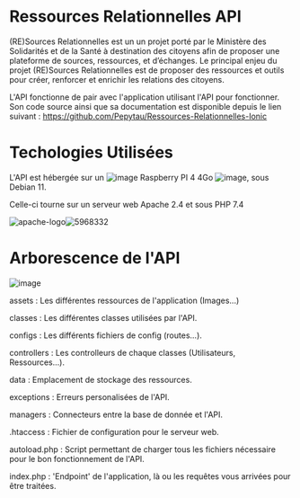 # Ressources Relationnelles API

(RE)Sources Relationnelles est un un projet porté par le Ministère des Solidarités et de la Santé à destination des citoyens afin de proposer une plateforme de sources, ressources, et d’échanges.
Le principal enjeu du projet (RE)Sources Relationnelles est de proposer des ressources et outils pour créer, renforcer et enrichir les relations des citoyens.

L'API fonctionne de pair avec l'application utilisant l'API pour fonctionner. Son code source ainsi que sa documentation est disponible depuis le lien suivant : https://github.com/Pepytau/Ressources-Relationnelles-Ionic

# Techologies Utilisées

L'API est hébergée sur un ![image](https://user-images.githubusercontent.com/68700452/233181282-557afc3e-1314-41ed-af59-9867662f04ee.png) Raspberry PI 4 4Go ![image](https://user-images.githubusercontent.com/68700452/233181282-557afc3e-1314-41ed-af59-9867662f04ee.png), sous Debian 11.

Celle-ci tourne sur un serveur web Apache 2.4 et sous PHP 7.4


![apache-logo](https://user-images.githubusercontent.com/68700452/233182162-1b95b516-91a0-45a6-88f3-3245f794229c.png)![5968332](https://user-images.githubusercontent.com/68700452/233182166-46db95c5-be98-41eb-b24b-b1e1017404d9.png)


# Arborescence de l'API

![image](https://user-images.githubusercontent.com/68700452/233182870-15cb45c4-22f8-407b-92c9-0d476b12affd.png)


assets : Les différentes ressources de l'application (Images...)

classes : Les différentes classes utilisées par l'API.

configs : Les différents fichiers de config (routes...).

controllers : Les controlleurs de chaque classes (Utilisateurs, Ressources...).

data : Emplacement de stockage des ressources.

exceptions : Erreurs personalisées de l'API.

managers : Connecteurs entre la base de donnée et l'API.

.htaccess : Fichier de configuration pour le serveur web.

autoload.php : Script permettant de charger tous les fichiers nécessaire pour le bon fonctionnement de l'API.

index.php : 'Endpoint' de l'application, là ou les requêtes vous arrivées pour être traitées.
